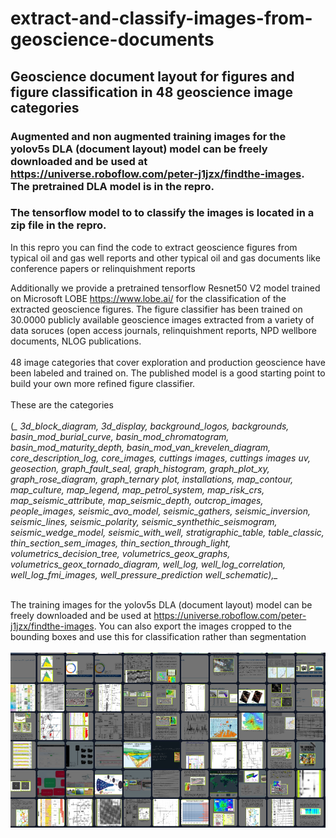 # extract-and-classify-images-from-geoscience-documents
## Geoscience document layout for figures and figure classification in 48 geoscience image categories

### Augmented and non augmented  training images for the yolov5s DLA (document layout) model can be freely downloaded and be used at https://universe.roboflow.com/peter-j1jzx/findthe-images. The pretrained DLA model is in the repro.
### The tensorflow model to to classify the images is located in a zip file in the repro.

In this repro you can find the code to extract geoscience figures from typical oil and gas well reports and other typical oil and gas documents like conference papers or relinquishment reports

Additionally we provide a pretrained tensorflow Resnet50 V2 model trained on Microsoft LOBE https://www.lobe.ai/ for the classification of the extracted geoscience figures. The figure classifier has been trained on 30.0000 publicly available geoscience images extracted from a variety of data soruces (open access journals, relinquishment reports, NPD wellbore documents, NLOG publications. 
<br/><br/>48 image categories that cover exploration and production geoscience have been labeled and trained on. The published model is a good starting point to build your own more refined figure classifier.<br/><br/> These are the categories<br/><br/>  (*_
3d_block_diagram,
3d_display,
background_logos,
backgrounds,
basin_mod_burial_curve,
basin_mod_chromatogram,
basin_mod_maturity_depth,
basin_mod_van_krevelen_diagram,
core_description_log,
core_images,
cuttings images,
cuttings images uv,
geosection,
graph_fault_seal,
graph_histogram,
graph_plot_xy,
graph_rose_diagram,
graph_ternary plot,
installations,
map_contour,
map_culture,
map_legend,
map_petrol_system,
map_risk_crs,
map_seismic_attribute,
map_seismic_depth,
outcrop_images,
people_images,
seismic_avo_model,
seismic_gathers,
seismic_inversion,
seismic_lines,
seismic_polarity,
seismic_synthethic_seismogram,
seismic_wedge_model,
seismic_with_well,
stratigraphic_table,
table_classic,
thin_section_sem_images,
thin_section_through_light,
volumetrics_decision_tree,
volumetrics_geox_graphs,
volumetrics_geox_tornado_diagram,
well_log,
well_log_correlation,
well_log_fmi_images,
well_pressure_prediction
well_schematic),_*
<br/><br/>

The training images for the yolov5s DLA (document layout) model can be freely downloaded and be used at https://universe.roboflow.com/peter-j1jzx/findthe-images. You can also export the images cropped to the bounding boxes and use this for classification rather than segmentation
<br/><br/>
![This is an image](msedge_s5APtai5j8.png)
